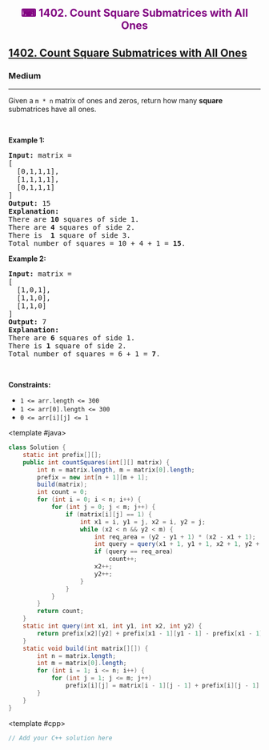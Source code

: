 <div align = "center">
<h style = "margin-bottom: 0px; margin-top: 0px; color : purple;" align = "center" class = "header">

## ⌨ 1402. Count Square Submatrices with All Ones

</h>
</div>

<h2><a href="https://leetcode.com/problems/count-square-submatrices-with-all-ones" target = "_blank">1402. Count Square Submatrices with All Ones</a></h2><h3>Medium</h3><hr><p>Given a <code>m * n</code> matrix of ones and zeros, return how many <strong>square</strong> submatrices have all ones.</p>

<p>&nbsp;</p>
<p><strong class="example">Example 1:</strong></p>

<pre>
<strong>Input:</strong> matrix =
[
&nbsp; [0,1,1,1],
&nbsp; [1,1,1,1],
&nbsp; [0,1,1,1]
]
<strong>Output:</strong> 15
<strong>Explanation:</strong> 
There are <strong>10</strong> squares of side 1.
There are <strong>4</strong> squares of side 2.
There is  <strong>1</strong> square of side 3.
Total number of squares = 10 + 4 + 1 = <strong>15</strong>.
</pre>

<p><strong class="example">Example 2:</strong></p>

<pre>
<strong>Input:</strong> matrix = 
[
  [1,0,1],
  [1,1,0],
  [1,1,0]
]
<strong>Output:</strong> 7
<strong>Explanation:</strong> 
There are <b>6</b> squares of side 1.  
There is <strong>1</strong> square of side 2. 
Total number of squares = 6 + 1 = <b>7</b>.
</pre>

<p>&nbsp;</p>
<p><strong>Constraints:</strong></p>

<ul>
	<li><code>1 &lt;= arr.length&nbsp;&lt;= 300</code></li>
	<li><code>1 &lt;= arr[0].length&nbsp;&lt;= 300</code></li>
	<li><code>0 &lt;= arr[i][j] &lt;= 1</code></li>
</ul>

<CodeTabs :languages="[ { name: 'C++', slot: 'cpp' }, { name: 'Java', slot: 'java' } ]">

<template #java>

```java
class Solution {
    static int prefix[][];
    public int countSquares(int[][] matrix) {
        int n = matrix.length, m = matrix[0].length;
        prefix = new int[n + 1][m + 1];
        build(matrix);
        int count = 0;
        for (int i = 0; i < n; i++) {
            for (int j = 0; j < m; j++) {
                if (matrix[i][j] == 1) {
                    int x1 = i, y1 = j, x2 = i, y2 = j;
                    while (x2 < n && y2 < m) {
                        int req_area = (y2 - y1 + 1) * (x2 - x1 + 1);
                        int query = query(x1 + 1, y1 + 1, x2 + 1, y2 + 1);
                        if (query == req_area)
                            count++;
                        x2++;
                        y2++;
                    }
                }
            }
        }
        return count;
    }
    static int query(int x1, int y1, int x2, int y2) {
        return prefix[x2][y2] + prefix[x1 - 1][y1 - 1] - prefix[x1 - 1][y2] - prefix[x2][y1 - 1];
    }
    static void build(int matrix[][]) {
        int n = matrix.length;
        int m = matrix[0].length;
        for (int i = 1; i <= n; i++) {
            for (int j = 1; j <= m; j++)
                prefix[i][j] = matrix[i - 1][j - 1] + prefix[i][j - 1] + prefix[i - 1][j] - prefix[i - 1][j - 1];
        }
    }
}
```

</template>

<template #cpp>

```cpp
// Add your C++ solution here
```

</template>

</CodeTabs>
